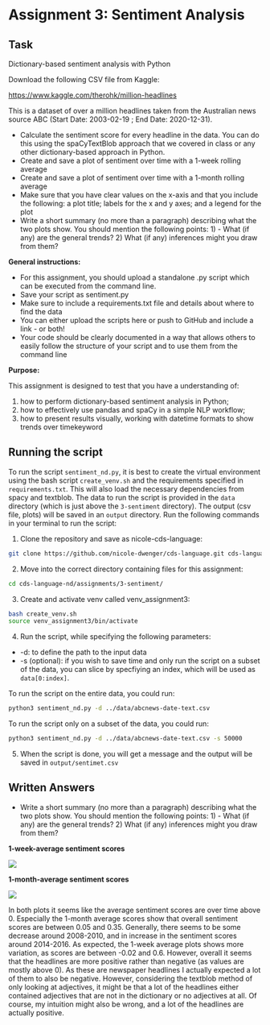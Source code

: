 # Assignment 3: Sentiment Analysis

## Task

Dictionary-based sentiment analysis with Python

Download the following CSV file from Kaggle:

https://www.kaggle.com/therohk/million-headlines

This is a dataset of over a million headlines taken from the Australian news source ABC (Start Date: 2003-02-19 ; End Date: 2020-12-31).

- Calculate the sentiment score for every headline in the data. You can do this using the spaCyTextBlob approach that we covered in class or any other dictionary-based approach in Python.
- Create and save a plot of sentiment over time with a 1-week rolling average
- Create and save a plot of sentiment over time with a 1-month rolling average
- Make sure that you have clear values on the x-axis and that you include the following: a plot title; labels for the x and y axes; and a legend for the plot
- Write a short summary (no more than a paragraph) describing what the two plots show. You should mention the following points: 1) - What (if any) are the general trends? 2) What (if any) inferences might you draw from them?

__General instructions:__

- For this assignment, you should upload a standalone .py script which can be executed from the command line.
- Save your script as sentiment.py
- Make sure to include a requirements.txt file and details about where to find the data
- You can either upload the scripts here or push to GitHub and include a link - or both!
- Your code should be clearly documented in a way that allows others to easily follow the structure of your script and to use them from the command line

__Purpose:__

This assignment is designed to test that you have a understanding of:
1. how to perform dictionary-based sentiment analysis in Python;
2. how to effectively use pandas and spaCy in a simple NLP workflow;
3. how to present results visually, working with datetime formats to show trends over timekeyword

## Running the script

To run the script `sentiment_nd.py`, it is best to create the virtual environment using the bash script `create_venv.sh` and the requirements specified in `requirements.txt`. This will also load the necessary dependencies from spacy and textblob. The data to run the script is provided in the `data` directory (which is just above the `3-sentiment` directory). The output (csv file, plots) will be saved in an `output` directory. Run the following commands in your terminal to run the script:

1. Clone the repository and save as nicole-cds-language: 

```bash
git clone https://github.com/nicole-dwenger/cds-language.git cds-language-nd
```

2. Move into the correct directory containing files for this assignment:

```bash
cd cds-language-nd/assignments/3-sentiment/
```

3. Create and activate venv called venv_assignment3:

```bash
bash create_venv.sh
source venv_assignment3/bin/activate
```

4. Run the script, while specifying the following parameters:

- -d: to define the path to the input data
- -s (optional): if you wish to save time and only run the script on a subset of the data, you can slice by specfiying an index, which will be used as `data[0:index]`. 

To run the script on the entire data, you could run: 

```bash
python3 sentiment_nd.py -d ../data/abcnews-date-text.csv
```

To run the script only on a subset of the data, you could run:


```bash
python3 sentiment_nd.py -d ../data/abcnews-date-text.csv -s 50000
```


5. When the script is done, you will get a message and the output will be saved in `output/sentimet.csv`


## Written Answers

- Write a short summary (no more than a paragraph) describing what the two plots show. You should mention the following points: 1) - What (if any) are the general trends? 2) What (if any) inferences might you draw from them?

__1-week-average sentiment scores__

![](https://github.com/nicole-dwenger/cds-language/blob/main/assignments/3-sentiment/output/1-week_sentiment.png)

__1-month-average sentiment scores__

![](https://github.com/nicole-dwenger/cds-language/blob/main/assignments/3-sentiment/output/1-month_sentiment.png?raw=true)


In both plots it seems like the average sentiment scores are over time above 0. Especially the 1-month average scores show that overall sentiment scores are between 0.05 and 0.35. Generally, there seems to be some decrease around 2008-2010, and in increase in the sentiment scores around 2014-2016. As expected, the 1-week average plots shows more variation, as scores are between -0.02 and 0.6. However, overall it seems that the headlines are more positive rather than negative (as values are mostly above 0). As these are newspaper headlines I actually expected a lot of them to also be negative. However, considering the textblob method of only looking at adjectives, it might be that a lot of the headlines either contained adjectives that are not in the dictionary or no adjectives at all. Of course, my intuition might also be wrong, and a lot of the headlines are actually positive.